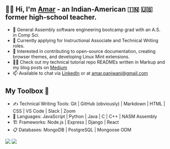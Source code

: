 ## 👋🏽 Hi, I'm [Amar](https://www.linkedin.com/in/amarpan) - an Indian-American 🇮🇳 🇺🇸 former high-school teacher. 
- 🔭 General Assembly software engineering bootcamp grad with an A.S. in Comp Sci.
- 🌱 Currently applying for Instructional Associate and Technical Writing roles.
- 🧠  Interested in contributing to open-source documentation, creating browser themes, and developing Linux Mint extensions.
- 👨‍🏫   Check out my technical tutorial repo READMEs written in Markup and my blog posts on [Medium](https://medium.com/@amarpan)
- 📫 Available to chat via [LinkedIn](https://www.linkedin.com/in/amarpan)  or at amar.panjwani@gmail.com
<!-- 👯 I’m looking to collaborate on ... -->
<!-- 🤔 I’m looking for help with ... -->
<!-- [![Anurag's GitHub stats](https://github-readme-stats.vercel.app/api?username=amarpan)](https://github.com/anuraghazra/github-readme-stats) -->

## My Toolbox 🧰
- ✍️   Technical Writing Tools:      		 Git | GitHub (obviously) | Markdown | HTML | CSS | VS Code | Slack | Zoom   
- 💼  Languages:  		JavaScript | Python | Java  | C | C++ | NASM Assembly
- 🏗️  Frameworks:                       		Node.js | Express | Django | React   
- 📋    Databases:                          		MongoDB | PostgreSQL | Mongoose ODM   
<!--![](https://visitor-badge.glitch.me/badge?page_id=sdkdeepa.sdk.deepa) -->
<!-- [![Top Langs](https://github-readme-stats.vercel.app/api/top-langs/?username=amarpan&layout=compact)](https://github.com/amarpan/)       -->
[![](https://img.shields.io/badge/LinkedIn-0077B5?style=for-the-badge&logo=linkedin&logoColor=white)](https://www.linkedin.com/in/amarpan/)
![](https://visitor-badge.glitch.me/badge?page_id=amarpan.amarpan)
